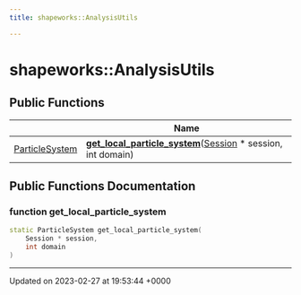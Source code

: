 ```yaml
---
title: shapeworks::AnalysisUtils

---
```


# shapeworks::AnalysisUtils





## Public Functions

|                | Name           |
| -------------- | -------------- |
| [ParticleSystem](../Classes/classshapeworks_1_1ParticleSystem.md) | **[get_local_particle_system](../Classes/classshapeworks_1_1AnalysisUtils.md#function-get-local-particle-system)**([Session](../Classes/classshapeworks_1_1Session.md) * session, int domain) |

## Public Functions Documentation

### function get_local_particle_system

```cpp
static ParticleSystem get_local_particle_system(
    Session * session,
    int domain
)
```


-------------------------------

Updated on 2023-02-27 at 19:53:44 +0000